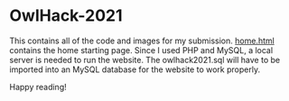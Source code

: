 # OwlHack-2021
This contains all of the code and images for my submission. [home.html](http://github.com) contains the home starting page. Since I used PHP and MySQL, a local server is needed to run the website. The owlhack2021.sql will have to be imported into an MySQL database for the website to work properly. 

Happy reading!

